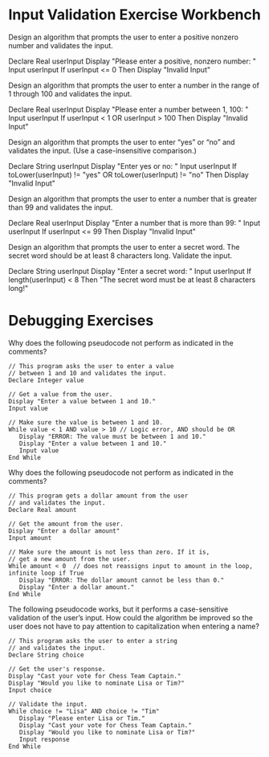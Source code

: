 # Input Validation Exercise Workbench

Design an algorithm that prompts the user to enter a positive nonzero number and validates the input.

Declare Real userInput
Display "Please enter a positive, nonzero number: "
Input userInput
If userInput <= 0 Then
   Display "Invalid Input"

Design an algorithm that prompts the user to enter a number in the range of 1 through 100 and validates the input.

Declare Real userInput
Display "Please enter a number between 1, 100: "
Input userInput
If userInput < 1 OR userInput > 100 Then
   Display "Invalid Input"

Design an algorithm that prompts the user to enter “yes” or “no” and validates the input. (Use a case-insensitive comparison.)

Declare String userInput
Display "Enter yes or no: "
Input userInput
If toLower(userInput) != "yes" OR toLower(userInput) != "no" Then
   Display "Invalid Input"

Design an algorithm that prompts the user to enter a number that is greater than 99 and validates the input.

Declare Real userInput
Display "Enter a number that is more than 99: "
Input userInput
If userInput <= 99 Then
   Display "Invalid Input"

Design an algorithm that prompts the user to enter a secret word. The secret word should be at least 8 characters long. Validate the input.

Declare String userInput
Display "Enter a secret word: "
Input userInput
If length(userInput) < 8 Then
   "The secret word must be at least 8 characters long!"

# Debugging Exercises

Why does the following pseudocode not perform as indicated in the comments?
```
// This program asks the user to enter a value
// between 1 and 10 and validates the input.
Declare Integer value

// Get a value from the user.
Display "Enter a value between 1 and 10."
Input value

// Make sure the value is between 1 and 10.
While value < 1 AND value > 10 // Logic error, AND should be OR
   Display "ERROR: The value must be between 1 and 10."
   Display "Enter a value between 1 and 10."
   Input value
End While
```
Why does the following pseudocode not perform as indicated in the comments?
```
// This program gets a dollar amount from the user
// and validates the input.
Declare Real amount

// Get the amount from the user.
Display "Enter a dollar amount"
Input amount

// Make sure the amount is not less than zero. If it is,
// get a new amount from the user.
While amount < 0  // does not reassigns input to amount in the loop, infinite loop if True
   Display "ERROR: The dollar amount cannot be less than 0."
   Display "Enter a dollar amount."
End While
```
The following pseudocode works, but it performs a case-sensitive validation of the user’s input. How could the algorithm be improved so the user does not have to pay attention to capitalization when entering a name?
```
// This program asks the user to enter a string
// and validates the input.
Declare String choice

// Get the user's response.
Display "Cast your vote for Chess Team Captain."
Display "Would you like to nominate Lisa or Tim?"
Input choice

// Validate the input.
While choice != "Lisa" AND choice != "Tim"
   Display "Please enter Lisa or Tim."
   Display "Cast your vote for Chess Team Captain."
   Display "Would you like to nominate Lisa or Tim?"
   Input response
End While
```
